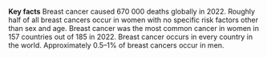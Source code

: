 <b>Key facts</b>
Breast cancer caused 670 000 deaths globally in 2022.
Roughly half of all breast cancers occur in women with no specific risk factors other than sex and age.
Breast cancer was the most common cancer in women in 157 countries out of 185 in 2022.
Breast cancer occurs in every country in the world.
Approximately 0.5–1% of breast cancers occur in men.
